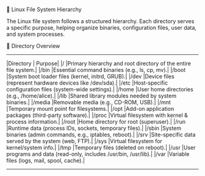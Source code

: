 🐧 Linux File System Hierarchy

The Linux file system follows a structured hierarchy. Each directory serves a specific purpose, helping organize binaries, configuration files, user data, and system processes.

📂 Directory Overview
_______
|Directory	| Purpose|
|/	|Primary hierarchy and root directory of the entire file system.|
|/bin	|Essential command binaries (e.g., ls, cp, mv).|
|/boot	|System boot loader files (kernel, initrd, GRUB).|
|/dev	|Device files (represent hardware devices like /dev/sda).|
|/etc	|Host-specific configuration files (system-wide settings).|
|/home	|User home directories (e.g., /home/alice).|
|/lib	|Shared library modules needed by system binaries.|
|/media	|Removable media (e.g., CD-ROM, USB).|
|/mnt	|Temporary mount point for filesystems.|
|/opt	|Add-on application packages (third-party software).|
|/proc	|Virtual filesystem with kernel & process information.|
|/root	|Home directory for root (superuser).|
|/run	|Runtime data (process IDs, sockets, temporary files).|
|/sbin	|System binaries (admin commands, e.g., iptables, reboot).|
|/srv	|Site-specific data served by the system (web, FTP).|
|/sys	|Virtual filesystem for kernel/system info.|
|/tmp	|Temporary files (deleted on reboot).|
|/usr	|User programs and data (read-only, includes /usr/bin, /usr/lib).|
|/var	|Variable files (logs, mail, spool, cache).|
____________________________
